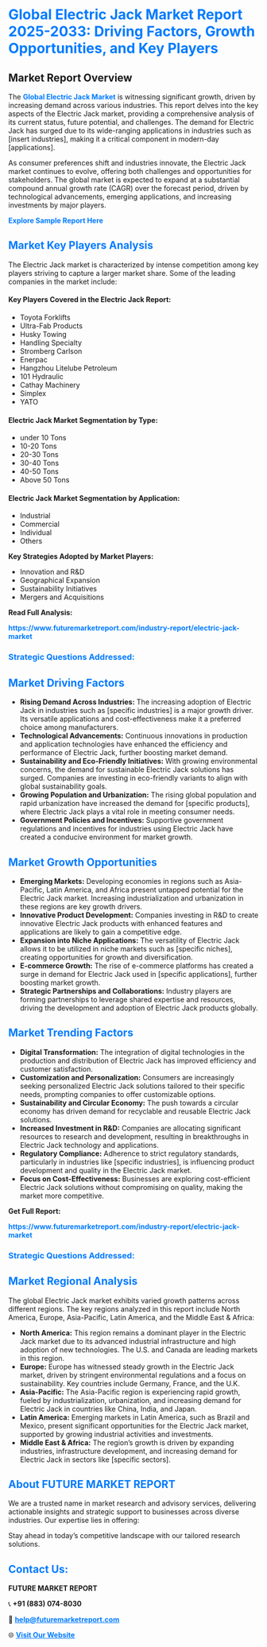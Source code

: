 <h1 style="color: #007BFF;">Global Electric Jack Market Report 2025-2033: Driving Factors, Growth Opportunities, and Key Players</h1>

<section id="overview">
<h2>Market Report Overview</h2>
<p>The <a href="https://www.futuremarketreport.com/industry-report/electric-jack-market" style="color: #007BFF; text-decoration: none;"><strong>Global Electric Jack Market</strong></a> is witnessing significant growth, driven by increasing demand across various industries. This report delves into the key aspects of the Electric Jack market, providing a comprehensive analysis of its current status, future potential, and challenges. The demand for Electric Jack has surged due to its wide-ranging applications in industries such as [insert industries], making it a critical component in modern-day [applications].</p>
<p>As consumer preferences shift and industries innovate, the Electric Jack market continues to evolve, offering both challenges and opportunities for stakeholders. The global market is expected to expand at a substantial compound annual growth rate (CAGR) over the forecast period, driven by technological advancements, emerging applications, and increasing investments by major players.</p>
</section>

<section id="overview">
<p><a href="https://www.futuremarketreport.com/request-sample/reportId=52079" style="color: #007BFF; text-decoration: none;"><strong>Explore Sample Report Here</strong></a></p>
</section>

<section id="key-players">
<h2 style="color: #007BFF;">Market Key Players Analysis</h2>
<p>The Electric Jack market is characterized by intense competition among key players striving to capture a larger market share. Some of the leading companies in the market include:</p>
<h4>Key Players Covered in the Electric Jack Report:</h4>
<ul><li>Toyota Forklifts</li><li>Ultra-Fab Products</li><li>Husky Towing</li><li>Handling Specialty</li><li>Stromberg Carlson</li><li>Enerpac</li><li>Hangzhou Litelube Petroleum</li><li>101 Hydraulic</li><li>Cathay Machinery</li><li>Simplex</li><li>YATO</li></ul>
<h4>Electric Jack Market Segmentation by Type:</h4>
<ul><li>under 10 Tons</li><li>10-20 Tons</li><li>20-30 Tons</li><li>30-40 Tons</li><li>40-50 Tons</li><li>Above 50 Tons</li></ul>

<h4>Electric Jack Market Segmentation by Application:</h4>
<ul><li>Industrial</li><li>Commercial</li><li>Individual</li><li>Others</li></ul>
<p><strong>Key Strategies Adopted by Market Players:</strong></p>
<ul>
<li>Innovation and R&D</li>
<li>Geographical Expansion</li>
<li>Sustainability Initiatives</li>
<li>Mergers and Acquisitions</li>
</ul>
</section>

<section>
<p><strong>Read Full Analysis: </strong></p><a href="https://www.futuremarketreport.com/industry-report/electric-jack-market" style="color: #007BFF; text-decoration: none;"><strong>https://www.futuremarketreport.com/industry-report/electric-jack-market</strong></a>
<h3 style="color: #007BFF;">Strategic Questions Addressed:</h3>
</section>

<section id="driving-factors">
<h2 style="color: #007BFF;">Market Driving Factors</h2>
<ul>
<li><strong>Rising Demand Across Industries:</strong> The increasing adoption of Electric Jack in industries such as [specific industries] is a major growth driver. Its versatile applications and cost-effectiveness make it a preferred choice among manufacturers.</li>
<li><strong>Technological Advancements:</strong> Continuous innovations in production and application technologies have enhanced the efficiency and performance of Electric Jack, further boosting market demand.</li>
<li><strong>Sustainability and Eco-Friendly Initiatives:</strong> With growing environmental concerns, the demand for sustainable Electric Jack solutions has surged. Companies are investing in eco-friendly variants to align with global sustainability goals.</li>
<li><strong>Growing Population and Urbanization:</strong> The rising global population and rapid urbanization have increased the demand for [specific products], where Electric Jack plays a vital role in meeting consumer needs.</li>
<li><strong>Government Policies and Incentives:</strong> Supportive government regulations and incentives for industries using Electric Jack have created a conducive environment for market growth.</li>
</ul>
</section>

<section id="growth-opportunities">
<h2 style="color: #007BFF;">Market Growth Opportunities</h2>
<ul>
<li><strong>Emerging Markets:</strong> Developing economies in regions such as Asia-Pacific, Latin America, and Africa present untapped potential for the Electric Jack market. Increasing industrialization and urbanization in these regions are key growth drivers.</li>
<li><strong>Innovative Product Development:</strong> Companies investing in R&D to create innovative Electric Jack products with enhanced features and applications are likely to gain a competitive edge.</li>
<li><strong>Expansion into Niche Applications:</strong> The versatility of Electric Jack allows it to be utilized in niche markets such as [specific niches], creating opportunities for growth and diversification.</li>
<li><strong>E-commerce Growth:</strong> The rise of e-commerce platforms has created a surge in demand for Electric Jack used in [specific applications], further boosting market growth.</li>
<li><strong>Strategic Partnerships and Collaborations:</strong> Industry players are forming partnerships to leverage shared expertise and resources, driving the development and adoption of Electric Jack products globally.</li>
</ul>
</section>

<section id="trending-factors">
<h2 style="color: #007BFF;">Market Trending Factors</h2>
<ul>
<li><strong>Digital Transformation:</strong> The integration of digital technologies in the production and distribution of Electric Jack has improved efficiency and customer satisfaction.</li>
<li><strong>Customization and Personalization:</strong> Consumers are increasingly seeking personalized Electric Jack solutions tailored to their specific needs, prompting companies to offer customizable options.</li>
<li><strong>Sustainability and Circular Economy:</strong> The push towards a circular economy has driven demand for recyclable and reusable Electric Jack solutions.</li>
<li><strong>Increased Investment in R&D:</strong> Companies are allocating significant resources to research and development, resulting in breakthroughs in Electric Jack technology and applications.</li>
<li><strong>Regulatory Compliance:</strong> Adherence to strict regulatory standards, particularly in industries like [specific industries], is influencing product development and quality in the Electric Jack market.</li>
<li><strong>Focus on Cost-Effectiveness:</strong> Businesses are exploring cost-efficient Electric Jack solutions without compromising on quality, making the market more competitive.</li>
</ul>
</section>

<section>
<p><strong>Get Full Report: </strong></p><a href="https://www.futuremarketreport.com/industry-report/electric-jack-market" style="color: #007BFF; text-decoration: none;"><strong>https://www.futuremarketreport.com/industry-report/electric-jack-market</strong></a>
<h3 style="color: #007BFF;">Strategic Questions Addressed:</h3>
</section>


<section id="regional-analysis">
<h2 style="color: #007BFF;">Market Regional Analysis</h2>
<p>The global Electric Jack market exhibits varied growth patterns across different regions. The key regions analyzed in this report include North America, Europe, Asia-Pacific, Latin America, and the Middle East & Africa:</p>
<ul>
<li><strong>North America:</strong> This region remains a dominant player in the Electric Jack market due to its advanced industrial infrastructure and high adoption of new technologies. The U.S. and Canada are leading markets in this region.</li>
<li><strong>Europe:</strong> Europe has witnessed steady growth in the Electric Jack market, driven by stringent environmental regulations and a focus on sustainability. Key countries include Germany, France, and the U.K.</li>
<li><strong>Asia-Pacific:</strong> The Asia-Pacific region is experiencing rapid growth, fueled by industrialization, urbanization, and increasing demand for Electric Jack in countries like China, India, and Japan.</li>
<li><strong>Latin America:</strong> Emerging markets in Latin America, such as Brazil and Mexico, present significant opportunities for the Electric Jack market, supported by growing industrial activities and investments.</li>
<li><strong>Middle East & Africa:</strong> The region’s growth is driven by expanding industries, infrastructure development, and increasing demand for Electric Jack in sectors like [specific sectors].</li>
</ul>
</section>

<footer>
<h2 style="color: #007BFF;">About FUTURE MARKET REPORT</h2>
<p>We are a trusted name in market research and advisory services, delivering actionable insights and strategic support to businesses across diverse industries. Our expertise lies in offering:</p>

<p>Stay ahead in today’s competitive landscape with our tailored research solutions.</p>

<h2 style="color: #007BFF;">Contact Us:</h2>
<p><strong>FUTURE MARKET REPORT</strong></p>
<p>📞 <strong>+91 (883) 074-8030</strong></p>
<p>📧 <strong><a href="mailto:help@futuremarketreport.com" style="color: #007BFF;">help@futuremarketreport.com</a></strong></p>
<p>🌐 <strong><a href="https://www.futuremarketreport.com/" style="color: #007BFF;">Visit Our Website</a></strong></p>
</footer>